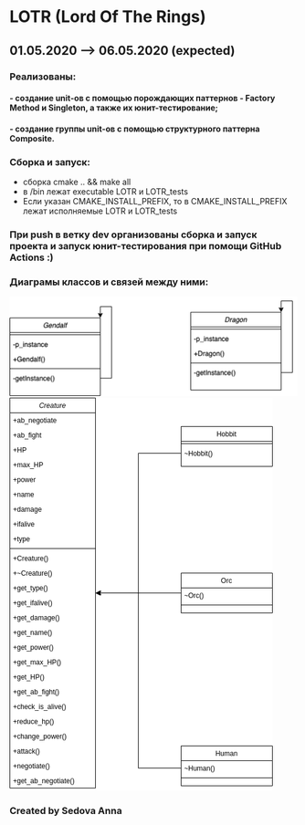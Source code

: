 #  LOTR (Lord Of The Rings)

## 01.05.2020 --> 06.05.2020 (expected)

### Реализованы: 
#### - создание unit-ов с помощью порождающих паттернов - Factory Method и Singleton, а также их юнит-тестирование; 
#### - создание группы unit-ов с помощью структурного паттерна Composite.

### Сборка и запуск:
- сборка cmake .. && make all
- в /bin лежат executable LOTR и LOTR_tests
- Если указан CMAKE_INSTALL_PREFIX, то в CMAKE_INSTALL_PREFIX лежат исполняемые LOTR и LOTR_tests

### При push в ветку dev организованы сборка и запуск проекта и запуск юнит-тестирования при помощи GitHub Actions :)

### Диаграмы классов и связей между ними:

![](LOTR1.png)
![](LOTR2.png)

### Created by Sedova Anna
